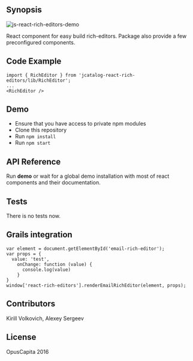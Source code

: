 ## Synopsis

![js-react-rich-editors-demo](https://raw.githubusercontent.com/OpusCapitaBES/js-react-rich-editors/master/demo.gif?token=AWiQTA958R_RhkZhS7zv7WRswvx4KHwuks5YPbKewA%3D%3D)

React component for easy build rich-editors. 
Package also provide a few preconfigured components.

## Code Example

```
import { RichEditor } from 'jcatalog-react-rich-editors/lib/RichEditor';
...
<RichEditor />
```

## Demo

* Ensure that you have access to private npm modules
* Clone this repository
* Run `npm install`
* Run `npm start`

## API Reference

Run **demo** or wait for a global demo installation with most of react components and their documentation.

## Tests

There is no tests now.

## Grails integration

```
var element = document.getElementById('email-rich-editor');
var props = {
  value: 'test',
    onChange: function (value) {
      console.log(value)
    }
}
window['react-rich-editors'].renderEmailRichEditor(element, props);
```

## Contributors

Kirill Volkovich, Alexey Sergeev

## License

OpusCapita 2016
